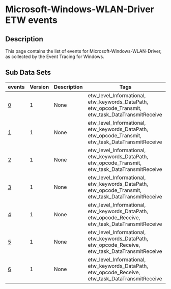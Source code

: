 # Microsoft-Windows-WLAN-Driver ETW events

## Description
This page contains the list of events for Microsoft-Windows-WLAN-Driver, as collected by the Event Tracing for Windows.

## Sub Data Sets
|events|Version|Description|Tags|
|---|---|---|---|
|[0](events/event-0_v1.md)|1|None|etw_level_Informational, etw_keywords_DataPath, etw_opcode_Transmit, etw_task_DataTransmitReceive|
|[1](events/event-1_v1.md)|1|None|etw_level_Informational, etw_keywords_DataPath, etw_opcode_Transmit, etw_task_DataTransmitReceive|
|[2](events/event-2_v1.md)|1|None|etw_level_Informational, etw_keywords_DataPath, etw_opcode_Transmit, etw_task_DataTransmitReceive|
|[3](events/event-3_v1.md)|1|None|etw_level_Informational, etw_keywords_DataPath, etw_opcode_Transmit, etw_task_DataTransmitReceive|
|[4](events/event-4_v1.md)|1|None|etw_level_Informational, etw_keywords_DataPath, etw_opcode_Receive, etw_task_DataTransmitReceive|
|[5](events/event-5_v1.md)|1|None|etw_level_Informational, etw_keywords_DataPath, etw_opcode_Receive, etw_task_DataTransmitReceive|
|[6](events/event-6_v1.md)|1|None|etw_level_Informational, etw_keywords_DataPath, etw_opcode_Receive, etw_task_DataTransmitReceive|
